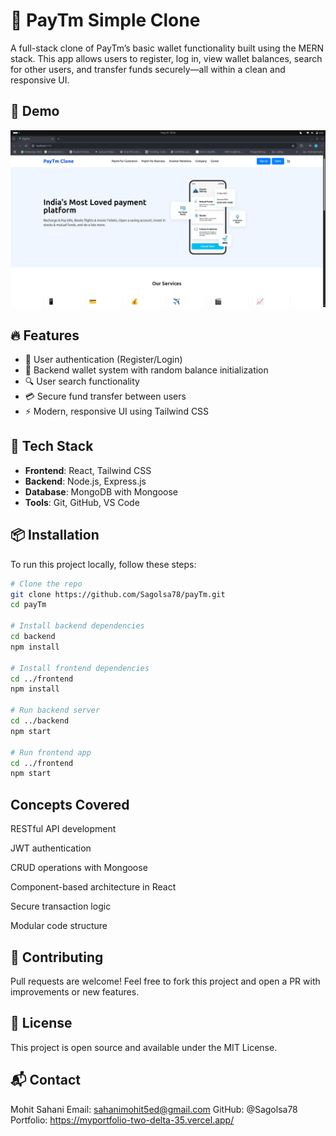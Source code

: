 # 💸 PayTm Simple Clone

A full-stack clone of PayTm’s basic wallet functionality built using the MERN stack. This app allows users to register, log in, view wallet balances, search for other users, and transfer funds securely—all within a clean and responsive UI.

## 🚀 Demo
![App Screenshot](<frontend/public/Screenshot from 2025-05-29 20-20-50.png>)


## 🔥 Features

- 🔐 User authentication (Register/Login)
- 💼 Backend wallet system with random balance initialization
- 🔍 User search functionality
- 💳 Secure fund transfer between users
- ⚡ Modern, responsive UI using Tailwind CSS

## 🧰 Tech Stack

- **Frontend**: React, Tailwind CSS
- **Backend**: Node.js, Express.js
- **Database**: MongoDB with Mongoose
- **Tools**: Git, GitHub, VS Code

## 📦 Installation

To run this project locally, follow these steps:

```bash
# Clone the repo
git clone https://github.com/Sagolsa78/payTm.git
cd payTm

# Install backend dependencies
cd backend
npm install

# Install frontend dependencies
cd ../frontend
npm install

# Run backend server
cd ../backend
npm start

# Run frontend app
cd ../frontend
npm start
```



## Concepts Covered
RESTful API development

JWT authentication

CRUD operations with Mongoose

Component-based architecture in React

Secure transaction logic

Modular code structure

## 🤝 Contributing
Pull requests are welcome! Feel free to fork this project and open a PR with improvements or new features.

## 📄 License
This project is open source and available under the MIT License.

## 📬 Contact
Mohit Sahani
Email: sahanimohit5ed@gmail.com
GitHub: @Sagolsa78
Portfolio: https://myportfolio-two-delta-35.vercel.app/